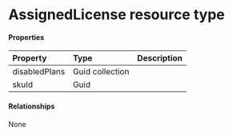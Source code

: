 # AssignedLicense resource type



#### Properties
| Property	   | Type	|Description|
|:---------------|:--------|:----------|
|disabledPlans|Guid collection||
|skuId|Guid||

#### Relationships
None

